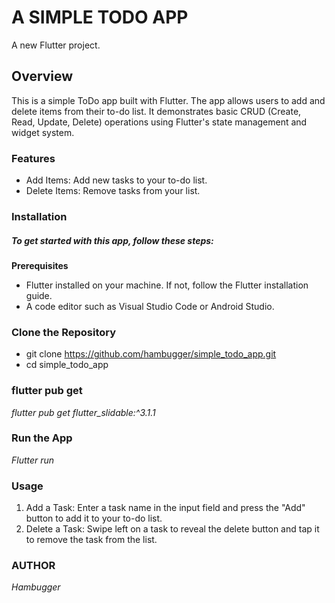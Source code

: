 # A SIMPLE TODO APP

A new Flutter project.

## Overview

This is a simple ToDo app built with Flutter. The app allows users to add and delete items from their to-do list. It demonstrates basic CRUD (Create, Read, Update, Delete) operations using Flutter's state management and widget system.

### Features

- Add Items: Add new tasks to your to-do list.
- Delete Items: Remove tasks from your list.

### Installation
##### To get started with this app, follow these steps:

**Prerequisites**

- Flutter installed on your machine. If not, follow the Flutter installation guide.
- A code editor such as Visual Studio Code or Android Studio.

### Clone the Repository

- git clone https://github.com/hambugger/simple_todo_app.git
- cd simple_todo_app

### flutter pub get

*flutter pub get*
*flutter_slidable:^3.1.1*

### Run the App

*Flutter run*

### Usage
1. Add a Task: Enter a task name in the input field and press the    "Add" button to add it to your to-do list.
2. Delete a Task: Swipe left on a task to reveal the delete button and tap it to remove the task from the list.

### AUTHOR

*Hambugger*